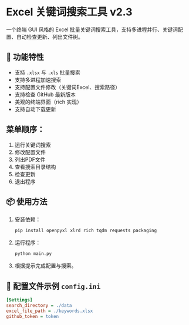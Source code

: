 # Excel 关键词搜索工具 v2.3

一个终端 GUI 风格的 Excel 批量关键词搜索工具，支持多进程并行、关键词配置、自动检查更新、列出文件树。

## 🌟 功能特性

- 支持 `.xlsx` 与 `.xls` 批量搜索
- 支持多进程加速搜索
- 支持配置文件修改（关键词Excel、搜索路径）
- 支持检查 GitHub 最新版本
- 美观的终端界面（rich 实现）
- 支持自动下载更新

## 菜单顺序：

1. 运行关键词搜索
2. 修改配置文件
3. 列出PDF文件
4. 查看搜索目录结构
5. 检查更新
6. 退出程序

## 📦 使用方法

1. 安装依赖：
    ```bash
    pip install openpyxl xlrd rich tqdm requests packaging
    ```

2. 运行程序：
    ```bash
    python main.py
    ```

3. 根据提示完成配置与搜索。

## 📁 配置文件示例 `config.ini`

```ini
[Settings]
search_directory = ./data
excel_file_path = ./keywords.xlsx
github_token = token
